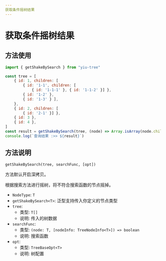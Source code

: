 ```yaml
---
获取条件摇树结果
---
```


# 获取条件摇树结果

## 方法使用

```js
import { getShakeBySearch } from "yiu-tree"

const tree = [
    { id: 1, children: [
        { id: '1-1', children: [
            { id: '1-1-1' }, { id: '1-1-2' }] },
        { id: '1-2' },
        { id: '1-3' } ],
    },
    { id: 2, children: [
        { id: '2-1' }] },
    { id: 3 },
    { id: 4 },
]
const result = getShakeBySearch(tree, (node) => Array.isArray(node.children) && !!node.children.length)
console.log(`查询结果 :>> ${result}`)
```

## 方法说明

```txt
getShakeBySearch(tree, searchFunc, [opt])
```

方法默认开启深拷贝。

根据搜索方法进行摇树，将不符合搜索函数的节点摇掉。


- `NodeType`: `T`
- `getShakeBySearch<T>`: 泛型支持传入你定义的节点类型
- `tree`:
  - 类型: `T[]`
  - 说明: 传入的树数据
- `searchFunc`:
  - 类型: `(node: T, [nodeInfo: TreeNodeInfo<T>]) => boolean`
  - 说明: 搜索函数
- `opt`:
  - 类型: `TreeBaseOpt<T>`
  - 说明: 树配置


